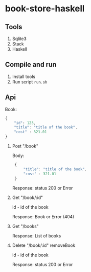 # book-store-haskell

## Tools
1. Sqlite3
2. Stack
3. Haskell

## Compile and run 
1. Install tools
2. Run script `run.sh`

## Api

Book:
```js
{
    "id": 123,
    "title": "title of the book",
    "cost" : 321.01
}
```

1. Post "/book"

   Body:
   ```js
    {
        "title": "title of the book",
        "cost" : 321.01
    }
   ```
   Response: status 200 or Error
   
2. Get "/book/:id"

   id - id of the book
   
   Response: Book or Error (404)
   
3. Get "/books"
   
   Response: List of books
   
4. Delete "/book/:id" removeBook
   
   id - id of the book
   
   Response: status 200 or Error
